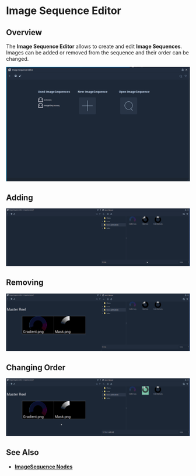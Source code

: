 # Image Sequence Editor

## Overview

The **Image Sequence Editor** allows to create and edit **Image Sequences**. Images can be added or removed from the sequence and their order can be changed.

![](../.gitbook/assets/image-seq-editor.png)

## Adding

![](../.gitbook/assets/image-seq-add.gif)

## Removing

![](../.gitbook/assets/image-seq-del.gif)

## Changing Order

![](../.gitbook/assets/image-seq-change.gif)

## See Also

* [**ImageSequence Nodes**](../toolbox/incari/imagesequence/README.md)